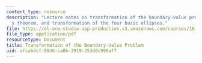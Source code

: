 ```yaml
---
content_type: resource
description: "Lecture notes on transformation of the boundary-value problem, Lambert\u2019\
  s theorem, and transformation of the four basic ellipses."
file: https://ol-ocw-studio-app-production.s3.amazonaws.com/courses/16-346-astrodynamics-fall-2008/afcabdcf9936ca8b3919353d0c999af7_lec_10.pdf
file_type: application/pdf
resourcetype: Document
title: Transformation of the Boundary-Value Problem
uid: afcabdcf-9936-ca8b-3919-353d0c999af7
---
```

